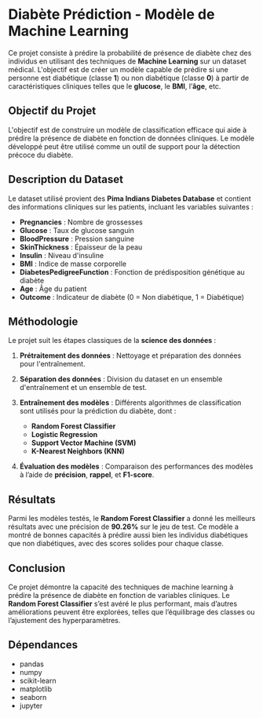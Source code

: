 # Diabète Prédiction - Modèle de Machine Learning

Ce projet consiste à prédire la probabilité de présence de diabète chez des individus en utilisant des techniques de **Machine Learning** sur un dataset médical. L'objectif est de créer un modèle capable de prédire si une personne est diabétique (classe **1**) ou non diabétique (classe **0**) à partir de caractéristiques cliniques telles que le **glucose**, le **BMI**, l’**âge**, etc.

## Objectif du Projet

L'objectif est de construire un modèle de classification efficace qui aide à prédire la présence de diabète en fonction de données cliniques. Le modèle développé peut être utilisé comme un outil de support pour la détection précoce du diabète.

## Description du Dataset

Le dataset utilisé provient des **Pima Indians Diabetes Database** et contient des informations cliniques sur les patients, incluant les variables suivantes :

* **Pregnancies** : Nombre de grossesses
* **Glucose** : Taux de glucose sanguin
* **BloodPressure** : Pression sanguine
* **SkinThickness** : Épaisseur de la peau
* **Insulin** : Niveau d'insuline
* **BMI** : Indice de masse corporelle
* **DiabetesPedigreeFunction** : Fonction de prédisposition génétique au diabète
* **Age** : Âge du patient
* **Outcome** : Indicateur de diabète (0 = Non diabétique, 1 = Diabétique)

## Méthodologie

Le projet suit les étapes classiques de la **science des données** :

1. **Prétraitement des données** : Nettoyage et préparation des données pour l'entraînement.
2. **Séparation des données** : Division du dataset en un ensemble d'entraînement et un ensemble de test.
3. **Entraînement des modèles** : Différents algorithmes de classification sont utilisés pour la prédiction du diabète, dont :

   * **Random Forest Classifier**
   * **Logistic Regression**
   * **Support Vector Machine (SVM)**
   * **K-Nearest Neighbors (KNN)**
4. **Évaluation des modèles** : Comparaison des performances des modèles à l’aide de **précision**, **rappel**, et **F1-score**.

## Résultats

Parmi les modèles testés, le **Random Forest Classifier** a donné les meilleurs résultats avec une précision de **90.26%** sur le jeu de test. Ce modèle a montré de bonnes capacités à prédire aussi bien les individus diabétiques que non diabétiques, avec des scores solides pour chaque classe.

## Conclusion

Ce projet démontre la capacité des techniques de machine learning à prédire la présence de diabète en fonction de variables cliniques. Le **Random Forest Classifier** s’est avéré le plus performant, mais d’autres améliorations peuvent être explorées, telles que l’équilibrage des classes ou l’ajustement des hyperparamètres.

## Dépendances

* pandas
* numpy
* scikit-learn
* matplotlib
* seaborn
* jupyter


